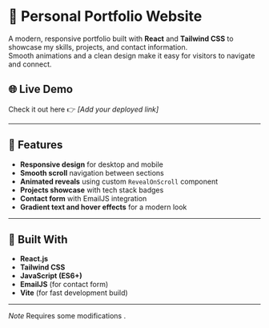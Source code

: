 # 💼 Personal Portfolio Website

A modern, responsive portfolio built with **React** and **Tailwind CSS** to showcase my skills, projects, and contact information.  
Smooth animations and a clean design make it easy for visitors to navigate and connect.

## 🌐 Live Demo
Check it out here 👉 *[Add your deployed link]*

---

## 🚀 Features
- **Responsive design** for desktop and mobile
- **Smooth scroll** navigation between sections
- **Animated reveals** using custom `RevealOnScroll` component
- **Projects showcase** with tech stack badges
- **Contact form** with EmailJS integration
- **Gradient text and hover effects** for a modern look

---

## 🧰 Built With
- **React.js**
- **Tailwind CSS**
- **JavaScript (ES6+)**
- **EmailJS** (for contact form)
- **Vite** (for fast development build)

---
*Note* Requires some modifications .
